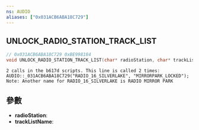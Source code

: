 ```yaml
---
ns: AUDIO
aliases: ["0x031ACB6ABA18C729"]
---
```

## UNLOCK_RADIO_STATION_TRACK_LIST

```c
// 0x031ACB6ABA18C729 0xBE998184
void UNLOCK_RADIO_STATION_TRACK_LIST(char* radioStation, char* trackListName);
```

```
2 calls in the b617d scripts. This line is called 2 times:  
AUDIO::_031ACB6ABA18C729("RADIO_16_SILVERLAKE", "MIRRORPARK_LOCKED");  
Note: Another name for RADIO_16_SILVERLAKE is RADIO MIRROR PARK  
```

## 參數
* **radioStation**: 
* **trackListName**: 

